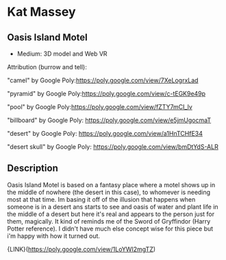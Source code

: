 # Kat Massey
## Oasis Island Motel

* Medium: 3D model and Web VR

Attribution (burrow and tell):

"camel" by Google Poly:https://poly.google.com/view/7XeLogrxLad

"pyramid" by Google Poly:https://poly.google.com/view/c-tEGK9e49p

"pool" by Google Poly:https://poly.google.com/view/fZTY7mCI_lv

"billboard" by Google Poly: https://poly.google.com/view/e5jmUgocmaT

"desert" by Google Poly: https://poly.google.com/view/a1HnTCHfE34

"desert skull" by Google Poly: https://poly.google.com/view/bmDtYdS-ALR

## Description
  Oasis Island Motel is based on a fantasy place where a motel shows up in the middle of nowhere (the desert in this case), to whomever is needing most at that time. 
  Im basing it off of the illusion that happens when someone is in a desert ans starts to see and oasis of water and plant life in the middle of a desert but here it's real and appears to the person just for them, magically. It kind of reminds me of the Sword of Gryffindor (Harry Potter reference).
  I didn't have much else concept wise for this piece but i'm happy with how it turned out.
  
  
{LINK}(https://poly.google.com/view/1LoYWI2mgTZ)
